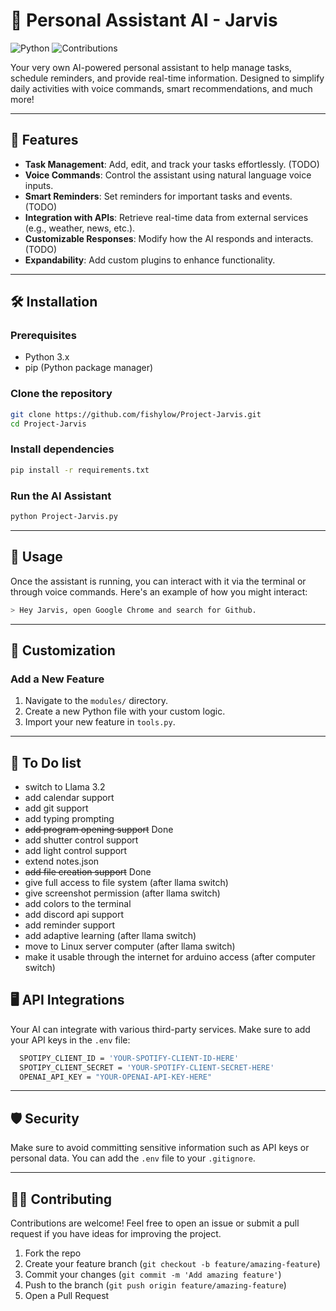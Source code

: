 # 🧠 Personal Assistant AI - Jarvis

![Python](https://img.shields.io/badge/python-3.x-blue) ![Contributions](https://img.shields.io/badge/contributions-welcome-brightgreen)

Your very own AI-powered personal assistant to help manage tasks, schedule reminders, and provide real-time information. Designed to simplify daily activities with voice commands, smart recommendations, and much more!

---

## 🚀 Features

- **Task Management**: Add, edit, and track your tasks effortlessly. (TODO)
- **Voice Commands**: Control the assistant using natural language voice inputs.
- **Smart Reminders**: Set reminders for important tasks and events. (TODO)
- **Integration with APIs**: Retrieve real-time data from external services (e.g., weather, news, etc.).
- **Customizable Responses**: Modify how the AI responds and interacts. (TODO)
- **Expandability**: Add custom plugins to enhance functionality.

---

## 🛠️ Installation

### Prerequisites

- Python 3.x
- pip (Python package manager)

### Clone the repository

```bash
git clone https://github.com/fishylow/Project-Jarvis.git
cd Project-Jarvis
```

### Install dependencies

```bash
pip install -r requirements.txt
```

### Run the AI Assistant

```bash
python Project-Jarvis.py
```

---

## 📖 Usage

Once the assistant is running, you can interact with it via the terminal or through voice commands. Here's an example of how you might interact:

```bash
> Hey Jarvis, open Google Chrome and search for Github.
```

---

## 🧩 Customization

### Add a New Feature

1. Navigate to the `modules/` directory.
2. Create a new Python file with your custom logic.
3. Import your new feature in `tools.py`.

---

## 📝 To Do list

- switch to Llama 3.2
- add calendar support
- add git support
- add typing prompting
- ~~add program opening support~~ Done
- add shutter control support
- add light control support
- extend notes.json
- ~~add file creation support~~ Done
- give full access to file system (after llama switch)
- give screenshot permission (after llama switch)
- add colors to the terminal
- add discord api support
- add reminder support
- add adaptive learning (after llama switch)
- move to Linux server computer (after llama switch)
- make it usable through the internet for arduino access (after computer switch)

## 🖥️ API Integrations

Your AI can integrate with various third-party services. Make sure to add your API keys in the `.env` file:

```bash
  SPOTIPY_CLIENT_ID = 'YOUR-SPOTIFY-CLIENT-ID-HERE'
  SPOTIPY_CLIENT_SECRET = 'YOUR-SPOTIFY-CLIENT-SECRET-HERE'
  OPENAI_API_KEY = "YOUR-OPENAI-API-KEY-HERE"
```

---

## 🛡️ Security

Make sure to avoid committing sensitive information such as API keys or personal data. You can add the `.env` file to your `.gitignore`.

---

## 🧑‍💻 Contributing

Contributions are welcome! Feel free to open an issue or submit a pull request if you have ideas for improving the project.

1. Fork the repo
2. Create your feature branch (`git checkout -b feature/amazing-feature`)
3. Commit your changes (`git commit -m 'Add amazing feature'`)
4. Push to the branch (`git push origin feature/amazing-feature`)
5. Open a Pull Request
